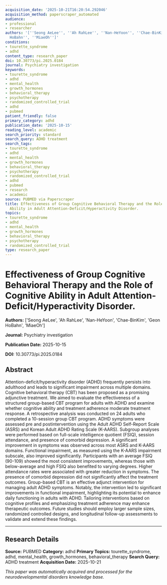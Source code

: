 ```yaml
---
acquisition_date: '2025-10-21T16:20:54.292046'
acquisition_method: paperscraper_automated
audience:
- professional
- researcher
authors: '[''Seong AeLee'', ''Ah RahLee'', ''Nan-HeYoon'', ''Chae-BinKim'', ''Geon
  HoBahn'', ''MiaeOh'']'
conditions:
- tourette_syndrome
- adhd
content_type: research_paper
doi: 10.30773/pi.2025.0184
journal: Psychiatry investigation
keywords:
- tourette_syndrome
- adhd
- mental_health
- growth_hormones
- behavioral_therapy
- psychotherapy
- randomized_controlled_trial
- adhd
- pubmed
patient_friendly: false
primary_category: adhd
publication_date: '2025-10-15'
reading_level: academic
search_priority: standard
search_query: ADHD treatment
search_tags:
- tourette_syndrome
- adhd
- mental_health
- growth_hormones
- behavioral_therapy
- psychotherapy
- randomized_controlled_trial
- adhd
- pubmed
- research
- academic
source: PUBMED via Paperscraper
title: Effectiveness of Group Cognitive Behavioral Therapy and the Role of Cognitive
  Ability in Adult Attention-Deficit/Hyperactivity Disorder.
topics:
- tourette_syndrome
- adhd
- mental_health
- growth_hormones
- behavioral_therapy
- psychotherapy
- randomized_controlled_trial
type: research_paper
---
```


# Effectiveness of Group Cognitive Behavioral Therapy and the Role of Cognitive Ability in Adult Attention-Deficit/Hyperactivity Disorder.

**Authors:** ['Seong AeLee', 'Ah RahLee', 'Nan-HeYoon', 'Chae-BinKim', 'Geon HoBahn', 'MiaeOh']

**Journal:** Psychiatry investigation

**Publication Date:** 2025-10-15

**DOI:** 10.30773/pi.2025.0184

## Abstract

Attention-deficit/hyperactivity disorder (ADHD) frequently persists into adulthood and leads to significant impairment across multiple domains. Cognitive behavioral therapy (CBT) has been proposed as a promising adjunctive treatment. We aimed to evaluate the effectiveness of a structured group-based CBT program for adults with ADHD and examine whether cognitive ability and treatment adherence moderate treatment response. A retrospective analysis was conducted on 24 adults who completed a 10-session group CBT program. ADHD symptoms were assessed pre and postintervention using the Adult ADHD Self-Report Scale (ASRS) and Korean Adult ADHD Rating Scale (K-AARS). Subgroup analyses were performed based on full-scale intelligence quotient (FSIQ), session attendance, and presence of comorbid depression. A significant improvement in symptoms was observed across most ASRS and K-AARS domains. Functional impairment, as measured using the K-AARS impairment subscale, also improved significantly. Participants with an average FSIQ (90-109) showed the most consistent improvements, whereas those with below-average and high FSIQ also benefited to varying degrees. Higher attendance rates were associated with greater reduction in symptoms. The presence of comorbid depression did not significantly affect the treatment outcomes. Group-based CBT is an effective adjunct intervention for managing adult ADHD symptoms. Notably, the intervention led to significant improvements in functional impairment, highlighting its potential to enhance daily functioning in adults with ADHD. Tailoring interventions based on cognitive profiles and emphasizing treatment adherence may enhance therapeutic outcomes. Future studies should employ larger sample sizes, randomized controlled designs, and longitudinal follow-up assessments to validate and extend these findings.

---

## Research Details

**Source:** PUBMED
**Category:** adhd
**Primary Topics:** tourette_syndrome, adhd, mental_health, growth_hormones, behavioral_therapy
**Search Query:** ADHD treatment
**Acquisition Date:** 2025-10-21

*This paper was automatically acquired and processed for the neurodevelopmental disorders knowledge base.*
